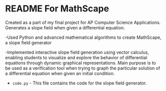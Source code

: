 # README For MathScape #

Created as a part of my final project for AP Computer Science Applications. Generates a slope field when given a differential equation. 

-Used Python and advanced mathematical algorithms to create MathScape, a slope field generator 

-Implemented interactive slope field generation using vector calculus, enabling students to visualize and explore the behavior of differential equations through dynamic graphical representations. Main purpose is to be used as a verification tool when trying to graph the particular solution of a differential equation when given an initial condition. 

* `code.py` - This file contains the code for the slope field generator. 
